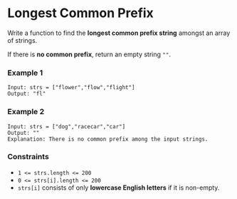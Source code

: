 # Longest Common Prefix

Write a function to find the **longest common prefix string** amongst an array of strings.

If there is **no common prefix**, return an empty string `""`.

### Example 1

```text
Input: strs = ["flower","flow","flight"]
Output: "fl"
```

### Example 2

```text
Input: strs = ["dog","racecar","car"]
Output: ""
Explanation: There is no common prefix among the input strings.
```

### Constraints

- `1 <= strs.length <= 200`
- `0 <= strs[i].length <= 200`
- `strs[i]` consists of only **lowercase English letters** if it is non-empty.

